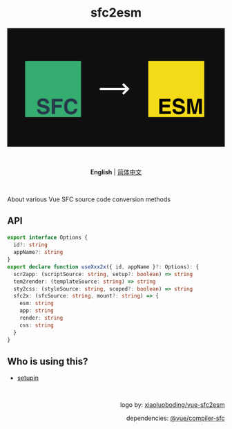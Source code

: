 <h1 align='center'>
  sfc2esm
</h1>

![logo](./docs/sfc2esm.png)

<br>

<p align='center'>
  <b>English</b> | <a href="./README.zh-CN.md">简体中文</a>
</p>

<br>

About various Vue SFC source code conversion methods

## API

```ts
export interface Options {
  id?: string
  appName?: string
}
export declare function useXxx2x({ id, appName }?: Options): {
  scr2app: (scriptSource: string, setup?: boolean) => string
  tem2render: (templateSource: string) => string
  sty2css: (styleSource: string, scoped?: boolean) => string
  sfc2x: (sfcSource: string, mount?: string) => {
    esm: string
    app: string
    render: string
    css: string
  }
}
```

## Who is using this?

- [setupin](../../../setupin)

<br>

<p align='right'>
  logo by:
  <a href="https://github.com/xiaoluoboding/vue-sfc2esm">
    xiaoluoboding/vue-sfc2esm
  </a>
</p>
<p align='right'>
  dependencies:
  <a href="https://github.com/vuejs/core/tree/main/packages/compiler-sfc#readme">
    @vue/compiler-sfc
  </a>
</p>
